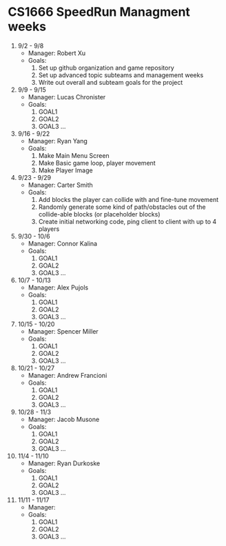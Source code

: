 # CS1666 SpeedRun Managment weeks

1. 9/2 - 9/8
	* Manager: Robert Xu
	* Goals:
		1. Set up github organization and game repository
		2. Set up advanced topic subteams and management weeks
		3. Write out overall and subteam goals for the project
1. 9/9 - 9/15
	* Manager: Lucas Chronister
	* Goals:
		1. GOAL1
		1. GOAL2
		1. GOAL3
		...
1. 9/16 - 9/22
	* Manager: Ryan Yang
	* Goals:
		1. Make Main Menu Screen
		2. Make Basic game loop, player movement
		3. Make Player Image
1. 9/23 - 9/29
	* Manager: Carter Smith
	* Goals:
		1. Add blocks the player can collide with and fine-tune movement
		2. Randomly generate some kind of path/obstacles out of the collide-able blocks (or placeholder blocks)
		3. Create initial networking code, ping client to client with up to 4 players
1. 9/30 - 10/6
	* Manager: Connor Kalina
	* Goals:
		1. GOAL1
		1. GOAL2
		1. GOAL3
		...
1. 10/7 - 10/13
	* Manager: Alex Pujols
	* Goals:
		1. GOAL1
		1. GOAL2
		1. GOAL3
		...
1. 10/15 - 10/20
	* Manager: Spencer Miller
	* Goals:
		1. GOAL1
		1. GOAL2
		1. GOAL3
		...
1. 10/21 - 10/27
	* Manager: Andrew Francioni
	* Goals:
		1. GOAL1
		1. GOAL2
		1. GOAL3
		...
1. 10/28 - 11/3
	* Manager: Jacob Musone
	* Goals:
		1. GOAL1
		1. GOAL2
		1. GOAL3
		...
1. 11/4 - 11/10
	* Manager: Ryan Durkoske
	* Goals:
		1. GOAL1
		1. GOAL2
		1. GOAL3
		...
1. 11/11 - 11/17
	* Manager:
	* Goals:
		1. GOAL1
		1. GOAL2
		1. GOAL3
		...		
